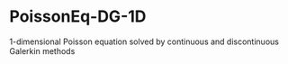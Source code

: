 # PoissonEq-DG-1D
1-dimensional Poisson equation solved by continuous and discontinuous Galerkin methods
